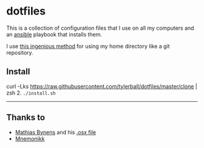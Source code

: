 dotfiles
========

This is a collection of configuration files that I use on all my computers and
an [ansible][ansible] playbook that installs them.

I use [this ingenious method][genius] for using my home directory like a git
repository.

Install
-------

curl -Lks https://raw.githubusercontent.com/tylerball/dotfiles/master/clone | zsh
2. `./install.sh`

----

Thanks to
---------

* [Mathias Bynens](https://github.com/mathiasbynens) and his [.osx file](https://github.com/mathiasbynens/dotfiles/blob/master/.osx)
* [Mnemonikk](http://mnemonikk.org/2009/03/23/finally-putting-my-personal-configuration-files-under-version-control/)

[ansible]:https://github.com/ansible/ansible
[packages]:https://github.com/tylerball/dotfiles/blob/master/roles/mac/defaults/main.yml
[genius]:https://developer.atlassian.com/blog/2016/02/best-way-to-store-dotfiles-git-bare-repo/
